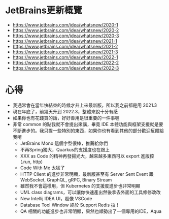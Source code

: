 # JetBrains更新概覽
* https://www.jetbrains.com/idea/whatsnew/2020-1
* https://www.jetbrains.com/idea/whatsnew/2020-2
* https://www.jetbrains.com/idea/whatsnew/2020-3
* https://www.jetbrains.com/idea/whatsnew/2021-1
* https://www.jetbrains.com/idea/whatsnew/2021-2
* https://www.jetbrains.com/idea/whatsnew/2021-3
* https://www.jetbrains.com/idea/whatsnew/2022-1
* https://www.jetbrains.com/idea/whatsnew/2022-2
* https://www.jetbrains.com/idea/whatsnew/2022-3

# 心得
* 我通常會在當年快結束的時候才升上來最新版，所以我之前都是用 2021.3
* 現在年底了，前幾天升到 2022.3，整體來說十分有感
* 如果你也有花錢買的話，好好善用是很重要的一件事喔
* 非常 common 的點我就不會提出來講，畢竟 IDE 本體功能與框架支援就是要不斷進步的。我只提一些特別的東西，如果你也有看到其他的部分歡迎反饋給我唷
  * JetBrains Mono 這個字型很棒，推薦給你們
  *  不再Spring獨大，Quarkus的支援度也在跟上
  *  XXX as Code 的精神再發揚光大，越來越多東西可以 export 進版控 (.run, http)
  *  Code With Me 太猛了
  *  HTTP Client 的進步非常明顯，最新版甚至有 Server Sent Event 跟 WebSocket, GraphQL, gRPC, Binary Stream
  *  雖然我不會這樣用，但 Kubernetes 的支援度進步也非常明顯
  *  UML class diagrams，可以讓你快速產出然後拿去外面的工具修修改改
  *  New Intellij IDEA UI，超像 VSCode
  *  Database Tool Window 終於 Support Redis 拉！
  * QA 相關的功能進步也非常明顯，果然也順勢出了一個專用的IDE，Aqua
